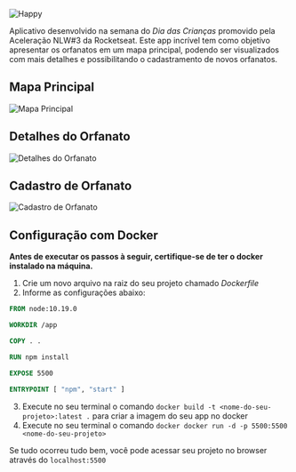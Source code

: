![Happy](https://user-images.githubusercontent.com/44936493/96325002-0c26a800-0ffb-11eb-878b-6aac8ef5dc6b.png)

Aplicativo desenvolvido na semana do _Dia das Crianças_ promovido pela Aceleração NLW#3 da Rocketseat.
Este app incrível tem como objetivo apresentar os orfanatos em um mapa principal, podendo ser visualizados com mais detalhes e possibilitando o cadastramento de novos orfanatos.

## Mapa Principal
![Mapa Principal](https://user-images.githubusercontent.com/44936493/96325235-958aaa00-0ffc-11eb-83f7-dc79ad0db02f.png)

## Detalhes do Orfanato
![Detalhes do Orfanato](https://user-images.githubusercontent.com/44936493/96325236-9e7b7b80-0ffc-11eb-9885-5f18b510d566.png)

## Cadastro de Orfanato
![Cadastro de Orfanato](https://user-images.githubusercontent.com/44936493/96325240-a4715c80-0ffc-11eb-9348-c173cf7bd8fd.png)

## Configuração com Docker
**Antes de executar os passos à seguir, certifique-se de ter o docker instalado na máquina.**

1. Crie um novo arquivo na raiz do seu projeto chamado _Dockerfile_
2. Informe as configurações abaixo:
```Dockerfile
FROM node:10.19.0

WORKDIR /app

COPY . .

RUN npm install

EXPOSE 5500

ENTRYPOINT [ "npm", "start" ]
```
3. Execute no seu terminal o comando ```docker build -t <nome-do-seu-projeto>:latest .``` para criar a imagem do seu app no docker
4. Execute no seu terminal o comando ```docker docker run -d -p 5500:5500 <nome-do-seu-projeto>```

Se tudo ocorreu tudo bem, você pode acessar seu projeto no browser através do ```localhost:5500```

